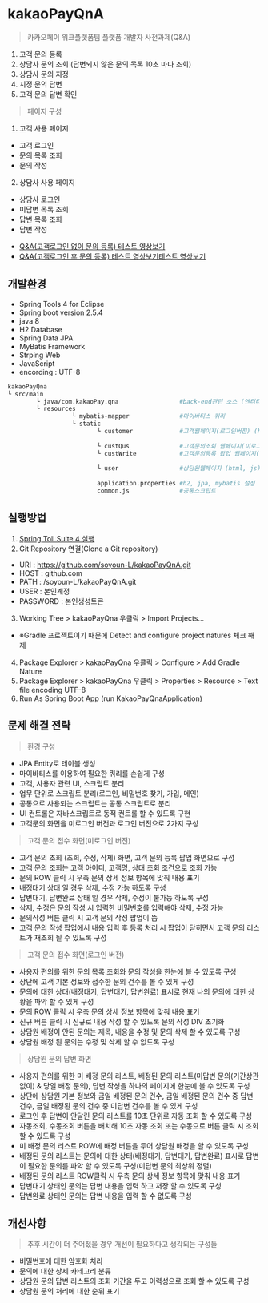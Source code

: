 # kakaoPayQnA
>카카오페이 워크플랫폼팀 플랫폼 개발자 사전과제(Q&amp;A)
1. 고객 문의 등록
2. 상담사 문의 조회 (답변되지 않은 문의 목록 10초 마다 조회)
3. 상담사 문의 지정
4. 지정 문의 답변
5. 고객 문의 답변 확인

>페이지 구성
1. 고객 사용 페이지
- 고객 로그인
- 문의 목록 조회
- 문의 작성

2. 상담사 사용 페이지
- 상담사 로그인
- 미답변 목록 조회
- 답변 목록 조회
- 답변 작성

* [Q&A(고객로그인 없이 문의 등록) 테스트 영상보기](https://www.loom.com/share/ce2ace64c6e94132a230e075481f1a47)
* [Q&A(고객로그인 후 문의 등록) 테스트 영상보기테스트 영상보기](https://www.loom.com/share/e7dafc861548423686c0250f8d36d464?sharedAppSource=personal_library)

## 개발환경
- Spring Tools 4 for Eclipse
- Spring boot version 2.5.4
- java 8
- H2 Database
- Spring Data JPA
- MyBatis Framework
- Strping Web
- JavaScript
- encording : UTF-8

```bash
kakaoPayQna
└ src/main
        └ java/com.kakaoPay.qna                 #back-end관련 소스 (엔티티 생성, dto, dao, repository 등)
        └ resources
                  └ mybatis-mapper              #마이바티스 쿼리
                  └ static
                         └ customer             #고객웹페이지(로그인버전) (html, js)
                         
                         └ custQus              #고객문의조회 웹페이지(미로그인버전) (html, js)
                         └ custWrite            #고객문의등록 팝업 웹페이지(미로그인버전) (html, js)
                         
                         └ user                 #상담원웹페이지 (html, js)
                         
                         application.properties #h2, jpa, mybatis 설정
                         common.js              #공통스크립트
```

## 실행방법
1. [Spring Toll Suite 4 실행](https://download.springsource.com/release/STS4/4.12.0.RELEASE/dist/e4.21/spring-tool-suite-4-4.12.0.RELEASE-e4.21.0-win32.win32.x86_64.self-extracting.jar)
2. Git Repository 연결(Clone a Git repository)
* URI : https://github.com/soyoun-L/kakaoPayQnA.git
* HOST : github.com
* PATH : /soyoun-L/kakaoPayQnA.git
* USER : 본인계정
* PASSWORD : 본인생성토큰
3. Working Tree > kakaoPayQna 우클릭 > Import Projects...
* ※Gradle 프로젝트이기 때문에 Detect and configure project natures 체크 해제
4. Package Explorer > kakaoPayQna 우클릭 > Configure > Add Gradle Nature
5. Package Explorer > kakaoPayQna 우클릭 > Properties > Resource > Text file encoding UTF-8
6. Run As Spring Boot App (run KakaoPayQnaApplication)

## 문제 해결 전략
> 환경 구성
- JPA Entity로 테이블 생성
- 마이바티스를 이용하여 필요한 쿼리를 손쉽게 구성
- 고객, 사용자 관련 UI, 스크립트 분리
- 업무 단위로 스크립트 분리(로그인, 비밀번호 찾기, 가입, 메인)
- 공통으로 사용되는 스크립트는 공통 스크립트로 분리
- UI 컨트롤은 자바스크립트로 동적 컨트롤 할 수 있도록 구현
- 고객문의 화면을 미로그인 버전과 로그인 버전으로 2가지 구성

>고객 문의 접수 화면(미로그인 버전)
- 고객 문의 조회 (조회, 수정, 삭제) 화면, 고객 문의 등록 팝업 화면으로 구성
- 고객 문의 조회는 고객 아이디, 고객명, 상태 조회 조건으로 조회 가능
- 문의 ROW 클릭 시 우측 문의 상세 정보 항목에 맞춰 내용 표기
- 배정대기 상태 일 경우 삭제, 수정 가능 하도록 구성
- 답변대기, 답변완료 상태 일 경우 삭제, 수정이 불가능 하도록 구성
- 삭제, 수정은 문의 작성 시 입력한 비밀번호를 입력해야 삭제, 수정 가능
- 문의작성 버튼 클릭 시 고객 문의 작성 팝업이 뜸
- 고객 문의 작성 팝업에서 내용 입력 후 등록 처리 시 팝업이 닫히면서 고객 문의 리스트가 재조회 될 수 있도록 구성

>고객 문의 접수 화면(로그인 버전)
- 사용자 편의를 위한 문의 목록 조회와 문의 작성을 한눈에 볼 수 있도록 구성
- 상단에 고객 기본 정보와 접수한 문의 건수를 볼 수 있게 구성
- 문의에 대한 상태(배정대기, 답변대기, 답변완료) 표시로 현재 나의 문의에 대한 상황을 파악 할 수 있게 구성
- 문의 ROW 클릭 시 우측 문의 상세 정보 항목에 맞춰 내용 표기
- 신규 버튼 클릭 시 신규로 내용 작성 할 수 있도록 문의 작성 DIV 초기화
- 상담원 배정이 안된 문의는 제목, 내용을 수정 및 문의 삭제 할 수 있도록 구성
- 상담원 배정 된 문의는 수정 및 삭제 할 수 없도록 구성

>상담원 문의 답변 화면
- 사용자 편의를 위한 미 배정 문의 리스트, 배정된 문의 리스트(미답변 문의(기간상관없이) & 당일 배정 문의), 답변 작성을 하나의 페이지에 한눈에 볼 수 있도록 구성
- 상단에 상담원 기본 정보와 금일 배정된 문의 건수, 금일 배정된 문의 건수 중 답변 건수, 금일 배정된 문의 건수 중 미답변 건수를 볼 수 있게 구성
- 로그인 후 답변이 안달린 문의 리스트를 10초 단위로 자동 조회 할 수 있도록 구성
- 자동조회, 수동조회 버튼을 배치해 10초 자동 조회 또는 수동으로 버튼 클릭 시 조회 할 수 있도록 구성
- 미 배정 문의 리스트 ROW에 배정 버튼을 두어 상담원 배정을 할 수 있도록 구성
- 배정된 문의 리스트는 문의에 대한 상태(배정대기, 답변대기, 답변완료) 표시로 답변이 필요한 문의를 파악 할 수 있도록 구성(미답변 문의 최상위 정렬)
- 배정된 문의 리스트 ROW클릭 시 우측 문의 상세 정보 항목에 맞춰 내용 표기
- 답변대기 상태인 문의는 답변 내용을 입력 하고 저장 할 수 있도록 구성
- 답변완료 상태인 문의는 답변 내용을 입력 할 수 없도록 구성

## 개선사항
>추후 시간이 더 주어졌을 경우 개선이 필요하다고 생각되는 구성들
- 비밀번호에 대한 암호화 처리
- 문의에 대한 상세 카테고리 분류
- 상담원 문의 답변 리스트의 조회 기간을 두고 이력성으로 조회 할 수 있도록 구성
- 상담원 문의 처리에 대한 순위 표기
